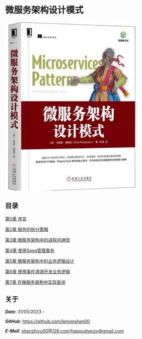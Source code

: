 # 微服务架构设计模式

![Cover](微服务架构设计模式.png)

## 目录

[第0章 序言](https://github.com/lemonshen00/reading-record/blob/main/%E5%BE%AE%E6%9C%8D%E5%8A%A1%E6%9E%B6%E6%9E%84%E8%AE%BE%E8%AE%A1%E6%A8%A1%E5%BC%8F/%E7%AC%AC0%E7%AB%A0%20%E5%BA%8F%E8%A8%80/README.md)

[第2章 服务的拆分策略](https://github.com/lemonshen00/reading-record/blob/main/%E5%BE%AE%E6%9C%8D%E5%8A%A1%E6%9E%B6%E6%9E%84%E8%AE%BE%E8%AE%A1%E6%A8%A1%E5%BC%8F/%E7%AC%AC2%E7%AB%A0%20%E6%9C%8D%E5%8A%A1%E7%9A%84%E6%8B%86%E5%88%86%E7%AD%96%E7%95%A5/README.md)

[第3章 微服务架构中的进程间通信](https://github.com/lemonshen00/reading-record/blob/main/%E5%BE%AE%E6%9C%8D%E5%8A%A1%E6%9E%B6%E6%9E%84%E8%AE%BE%E8%AE%A1%E6%A8%A1%E5%BC%8F/%E7%AC%AC3%E7%AB%A0%20%E5%BE%AE%E6%9C%8D%E5%8A%A1%E6%9E%B6%E6%9E%84%E4%B8%AD%E7%9A%84%E8%BF%9B%E7%A8%8B%E9%97%B4%E9%80%9A%E4%BF%A1/README.md)

[第4章 使用Saga管理事务](https://github.com/lemonshen00/reading-record/blob/main/%E5%BE%AE%E6%9C%8D%E5%8A%A1%E6%9E%B6%E6%9E%84%E8%AE%BE%E8%AE%A1%E6%A8%A1%E5%BC%8F/%E7%AC%AC4%E7%AB%A0%20%E4%BD%BF%E7%94%A8Saga%E7%AE%A1%E7%90%86%E4%BA%8B%E5%8A%A1/README.md)

[第5章 微服务架构中的业务逻辑设计](https://github.com/lemonshen00/reading-record/blob/main/%E5%BE%AE%E6%9C%8D%E5%8A%A1%E6%9E%B6%E6%9E%84%E8%AE%BE%E8%AE%A1%E6%A8%A1%E5%BC%8F/%E7%AC%AC5%E7%AB%A0%20%E5%BE%AE%E6%9C%8D%E5%8A%A1%E6%9E%B6%E6%9E%84%E4%B8%AD%E7%9A%84%E4%B8%9A%E5%8A%A1%E9%80%BB%E8%BE%91%E8%AE%BE%E8%AE%A1/README.md)

[第6章 使用事件溯源开发业务逻辑](https://github.com/lemonshen00/reading-record/blob/main/%E5%BE%AE%E6%9C%8D%E5%8A%A1%E6%9E%B6%E6%9E%84%E8%AE%BE%E8%AE%A1%E6%A8%A1%E5%BC%8F/%E7%AC%AC6%E7%AB%A0%20%E4%BD%BF%E7%94%A8%E4%BA%8B%E4%BB%B6%E6%BA%AF%E6%BA%90%E5%BC%80%E5%8F%91%E4%B8%9A%E5%8A%A1%E9%80%BB%E8%BE%91/README.md)

[第7章 在微服务架构中实现查询](https://github.com/lemonshen00/reading-record/blob/main/%E5%BE%AE%E6%9C%8D%E5%8A%A1%E6%9E%B6%E6%9E%84%E8%AE%BE%E8%AE%A1%E6%A8%A1%E5%BC%8F/%E7%AC%AC7%E7%AB%A0%20%E5%9C%A8%E5%BE%AE%E6%9C%8D%E5%8A%A1%E6%9E%B6%E6%9E%84%E4%B8%AD%E5%AE%9E%E7%8E%B0%E6%9F%A5%E8%AF%A2/README.md)

## 关于

***Date***: 31/05/2023 - 

***GitHub***: https://github.com/lemonshen00

***E-Mail***: shenzhiyu00@126.com/happyshenzy@gmail.com

